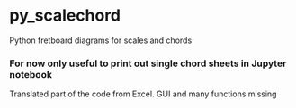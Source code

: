 # py_scalechord
Python fretboard diagrams for scales and chords

### For now only useful to print out single chord sheets in Jupyter notebook
Translated part of the code from Excel. GUI and many functions missing